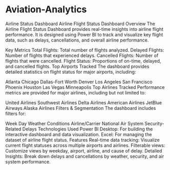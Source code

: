 # Aviation-Analytics
 Airline Status Dashboard
Airline Flight Status Dashboard
Overview
The Airline Flight Status Dashboard provides real-time insights into airline flight performance. It is designed using Power BI to track and visualize key flight data, such as delays, cancellations, and overall airline performance.

Key Metrics
Total Flights: Total number of flights analyzed.
Delayed Flights: Number of flights that experienced delays.
Cancelled Flights: Number of flights that were cancelled.
Flight Status: Proportions of on-time, delayed, and cancelled flights.
Top Airports Tracked
The dashboard provides detailed statistics on flight status for major airports, including:

Atlanta
Chicago
Dallas-Fort Worth
Denver
Los Angeles
San Francisco
Phoenix
Houston
Las Vegas
Minneapolis
Top Airlines Tracked
Performance metrics are provided for major airlines, including but not limited to:

United Airlines
Southwest Airlines
Delta Airlines
American Airlines
JetBlue Airways
Alaska Airlines
Filters & Segmentation
The dashboard includes filters for:

Week Day
Weather Conditions
Airline/Carrier
National Air System
Security-Related Delays
Technologies Used
Power BI Desktop: For building the interactive dashboard and data visualization.
Excel: For managing the dataset of airline flight status.
Features
Real-time data tracking: Visualize current flight statuses across multiple airports and airlines.
Filterable views: Customize views by weekday, airport, airline, and cause of delay.
Detailed Insights: Break down delays and cancellations by weather, security, and air system performance.
